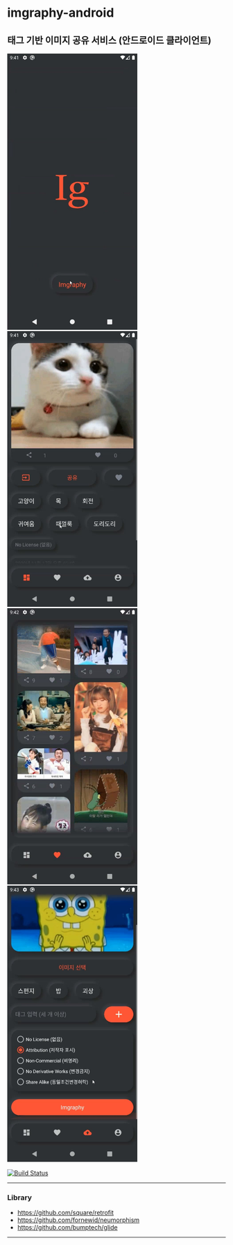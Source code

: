 # imgraphy-android
## 태그 기반 이미지 공유 서비스 (안드로이드 클라이언트)

<img src="img/img1.jpg" width=300px> <img src="img/img2.jpg" width=300px>
<img src="img/img3.jpg" width=300px> <img src="img/img4.jpg" width=300px>

[![Build Status](https://travis-ci.com/qkdxorjs1002/imgraphy-android.svg?branch=main)](https://travis-ci.com/qkdxorjs1002/imgraphy-android)

----------------------------------------

### Library
- https://github.com/square/retrofit
- https://github.com/fornewid/neumorphism
- https://github.com/bumptech/glide

-----------------------------------------------
